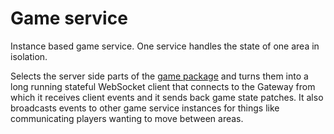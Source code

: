 # Game service

Instance based game service. One service handles the state of one area in isolation.

Selects the server side parts of the [game package](../game) and turns them into a long running stateful WebSocket client that connects to the Gateway from which it receives client events and it sends back game state patches. It also broadcasts events to other game service instances for things like communicating players wanting to move between areas.
